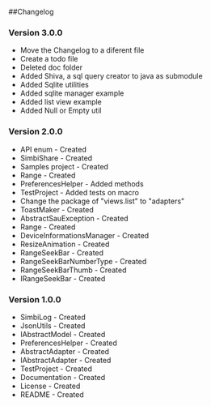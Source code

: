 ##Changelog

### Version 3.0.0
 - Move the Changelog to a diferent file
 - Create a todo file
 - Deleted doc folder
 - Added Shiva, a sql query creator to java as submodule
 - Added Sqlite utilities
 - Added sqlite manager example
 - Added list view example
 - Added Null or Empty util

### Version 2.0.0
 - API enum - Created
 - SimbiShare - Created
 - Samples project - Created
 - Range - Created
 - PreferencesHelper - Added methods
 - TestProject - Added tests on macro
 - Change the package of "views.list" to "adapters"
 - ToastMaker - Created
 - AbstractSauException - Created
 - Range - Created
 - DeviceInformationsManager - Created
 - ResizeAnimation - Created
 - RangeSeekBar - Created
 - RangeSeekBarNumberType - Created
 - RangeSeekBarThumb - Created
 - IRangeSeekBar - Created

### Version 1.0.0
 - SimbiLog - Created
 - JsonUtils - Created
 - IAbstractModel - Created
 - PreferencesHelper - Created
 - AbstractAdapter - Created
 - IAbstractAdapter - Created
 - TestProject - Created
 - Documentation - Created
 - License - Created
 - README - Created
